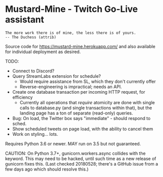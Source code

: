 Mustard-Mine - Twitch Go-Live assistant
=======================================

    The more work there is of mine, the less there is of yours.
    -- The Duchess (attrib)

Source code for https://mustard-mine.herokuapp.com/ and also available for
individual deployment as desired.

TODO:

* Connect to Discord?
* Query StreamLabs extension for schedule?
  - Would require assistance from SL, which they don't currently offer
  - Reverse-engineering is impractical; needs an API.
* Create one database transaction per incoming HTTP request, for efficiency
  - Currently all operations that *require* atomicity are done with single
    calls to database.py (and single transactions within that), but the
    landing page has a ton of separate (read-only) queries.
* Bug: On load, the Twitter box says "immediate" - should respond to sched.
* Show scheduled tweets on page load, with the ability to cancel them
* Work on styling... lots.

Requires Python 3.6 or newer. MAY run on 3.5 but not guaranteed.

CAUTION: On Python 3.7+, gunicorn.workers.async collides with the keyword.
This may need to be hacked, until such time as a new release of gunicorn
fixes this. (Last checked 20180528; there's a GitHub issue from a few days
ago which should resolve this.)
